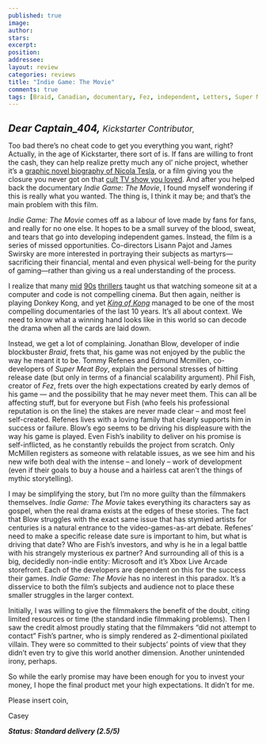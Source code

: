 ```yaml
---
published: true
image:
author: 
stars: 
excerpt: 
position: 
addressee: 
layout: review
categories: reviews
title: "Indie Game: The Movie"
comments: true
tags: [Braid, Canadian, documentary, Fez, independent, Letters, Super Meat Boy, SXSW, video games]
---
```

<div><p><span class="full-image-block ssNonEditable"><span><a href="/letters/2013/3/20/indie-game-the-movie.html"><img src="http://static.squarespace.com/static/5005f6bcc4aa41161b33e89e/5329cf1fe4b07c068ebf74de/5329cf1fe4b07c068ebf77f1/1363808832697/Indie%20Game.jpg" alt="" /></a></span></span></p>
<p><strong><em style="font-size:120%;"><span style="font-size:120%;">Dear Captain_404,</span></em></strong><em><span style="font-size:120%;"> Kickstarter Contributor</span>,</em></p>
<p>Too bad there&rsquo;s no cheat code to get you everything you want, right? Actually, in the age of Kickstarter, there sort of is. If fans are willing to front the cash, they can help realize pretty much any ol&rsquo; niche project, whether it&rsquo;s a <a href="http://www.kickstarter.com/projects/1146648906/mind-afire-a-graphic-novel-biography-of-nikola-tes">graphic novel biography of Nicola Tesla</a>, or a film giving you the closure you never got on that <a href="http://www.kickstarter.com/projects/559914737/the-veronica-mars-movie-project">cult TV show you loved</a>. And after you helped back the documentary <em>Indie Game: The Movie</em>, I found myself wondering if this is really what you wanted. The thing is, I think it may be; and that&rsquo;s the main problem with this film.</p>
<p><em>Indie Game: The Movie</em> comes off as a labour of love made by fans for fans, and really for no one else. It hopes to be a small survey of the blood, sweat, and tears that go into developing independent games. Instead, the film is a series of missed opportunities. Co-directors Lisann Pajot and James Swirsky are more interested in portraying their subjects as martyrs&mdash;sacrificing their financial, mental and even physical well-being for the purity of gaming&mdash;rather than giving us a real understanding of the process.</p>
<p>I realize that many <a href="http://www.imdb.com/title/tt0113957/">mid</a> <a href="http://www.imdb.com/title/tt0113243/">90s</a> <a href="http://www.imdb.com/title/tt0117060/">thrillers</a> taught us that watching someone sit at a computer and code is not compelling cinema. But then again, neither is playing Donkey Kong, and yet <em><a href="http://www.imdb.com/title/tt0923752/">King of Kong</a></em> managed to be one of the most compelling documentaries of the last 10 years. It&rsquo;s all about context. We need to know what a winning hand looks like in this world so can decode the drama when all the cards are laid down.</p>
<p>Instead, we get a lot of complaining. Jonathan Blow, developer of indie blockbuster <em>Braid</em>, frets that, his game was not enjoyed by the public the way he meant it to be. Tommy Refenes and Edmund Mcmillen, co-developers of <em>Super Meat Boy</em>, explain the personal stresses of hitting release date (but only in terms of a financial scalability argument). Phil Fish, creator of <em>Fez</em>, frets over the high expectations created by early demos of his game &mdash; and the possibility that he may never meet them. This can all be affecting stuff, but for everyone but Fish (who feels his professional reputation is on the line) the stakes are never made clear &ndash; and most feel self-created. Refenes lives with a loving family that clearly supports him in success or failure. Blow&rsquo;s ego seems to be driving his displeasure with the way his game is played. Even Fish&rsquo;s inability to deliver on his promise is self-inflicted, as he constantly rebuilds the project from scratch. Only McMillen registers as someone with relatable issues, as we see him and his new wife both deal with the intense &ndash; and lonely &ndash; work of development (even if their goals to buy a house and a hairless cat aren&rsquo;t the things of mythic storytelling).</p>
<p>I may be simplifying the story, but I&rsquo;m no more guilty than the filmmakers themselves. <em>Indie Game: The Movie</em> takes everything its characters say as gospel, when the real drama exists at the edges of these stories. The fact that Blow struggles with the exact same issue that has stymied artists for centuries is a natural entrance to the video-games-as-art debate. Refenes&rsquo; need to make a specific release date sure is important to him, but what is driving that date? Who are Fish&rsquo;s investors, and why is he in a legal battle with his strangely mysterious ex partner? And surrounding all of this is a big, decidedly non-indie entity: Microsoft and it&rsquo;s Xbox Live Arcade storefront. Each of the developers are dependent on this for the success their games. <em>Indie Game: The Movie</em> has no interest in this paradox. It&rsquo;s a disservice to both the film&rsquo;s subjects and audience not to place these smaller struggles in the larger context.</p>
<p>Initially, I was willing to give the filmmakers the benefit of the doubt, citing limited resources or time (the standard indie filmmaking problems). Then I saw the credit almost proudly stating that the filmmakers &ldquo;did not attempt to contact&rdquo; Fish&rsquo;s partner, who is simply rendered as 2-dimentional pixilated villain. They were so committed to their subjects&rsquo; points of view that they didn&rsquo;t even try to give this world another dimension. Another unintended irony, perhaps.</p>
<p>So while the early promise may have been enough for you to invest your money, I hope the final product met your high expectations. It didn&rsquo;t for me.</p>
<p>Please insert coin,</p>
<p>Casey</p>
<p><strong><em>Status: Standard delivery (2.5/5)</em></strong></p></div>
